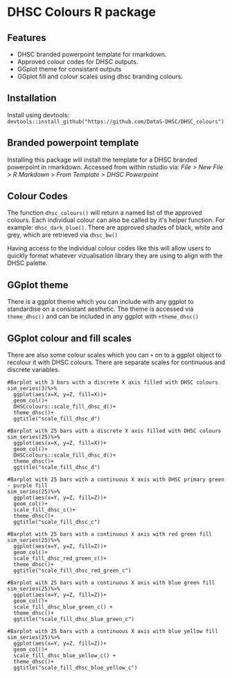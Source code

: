 # DHSC Colours R package
## Features
 - DHSC branded powerpoint template for rmarkdown.
 - Approved colour codes for DHSC outputs.
 - GGplot theme for consistant outputs
 - GGplot fill and colour scales using dhsc branding colours.


## Installation

Install using devtools: ```devtools::install_github("https://github.com/DataS-DHSC/DHSC_colours")```


## Branded powerpoint template

Installing this package will install the template for a DHSC
branded powerpoint in rmarkdown. Accessed from within rstudio via:
*File > New File > R Markdown > From Template > DHSC Powerpoint*


## Colour Codes

The function ```dhsc_colours()``` will return a named list of the approved
colours. Each individual colour can also be called by it's helper function.
For example: ```dhsc_dark_blue()```. There are approved shades of black, white
and grey, which are retrieved via ```dhsc_bw()```

Having access to the individual colour codes like this will allow users to quickly
format whatever vizualisation library they are using to align with the DHSC palette.

## GGplot theme

There is a ggplot theme which you can include with any ggplot to standardise on a 
consistant aesthetic. The theme is accessed via ```theme_dhsc()``` and can be
included in any ggplot with ```+theme_dhsc()```

## GGplot colour and fill scales

There are also some colour scales which you can ```+``` on to a ggplot object 
to recolour it with DHSC colours. There are separate scales for continuous and discrete variables.


```
#Barplot with 3 bars with a discrete X axis filled with DHSC colours
sim_series(3)%>%
  ggplot(aes(x=X, y=Z, fill=X))+
  geom_col()+
  DHSCcolours::scale_fill_dhsc_d()+
  theme_dhsc()+
  ggtitle("scale_fill_dhsc_d")

#Barplot with 25 bars with a discrete X axis filled with DHSC colours
sim_series(25)%>%
  ggplot(aes(x=X, y=Z, fill=X))+
  geom_col()+
  DHSCcolours::scale_fill_dhsc_d()+
  theme_dhsc()+
  ggtitle("scale_fill_dhsc_d")
  
#Barplot with 25 bars with a continuous X axis with DHSC primary green - purple fill
sim_series(25)%>%
  ggplot(aes(x=Y, y=Z, fill=Z))+
  geom_col()+
  scale_fill_dhsc_c()+
  theme_dhsc()+
  ggtitle("scale_fill_dhsc_c")

#Barplot with 25 bars with a continuous X axis with red green fill
sim_series(25)%>%
  ggplot(aes(x=Y, y=Z, fill=Z))+
  geom_col()+
  scale_fill_dhsc_red_green_c()+
  theme_dhsc()+
  ggtitle("scale_fill_dhsc_red_green_c")

#Barplot with 25 bars with a continuous X axis with blue green fill
sim_series(25)%>%
  ggplot(aes(x=Y, y=Z, fill=Z))+
  geom_col()+
  scale_fill_dhsc_blue_green_c() +
  theme_dhsc()+
  ggtitle("scale_fill_dhsc_blue_green_c")

#Barplot with 25 bars with a continuous X axis with blue yellow fill
sim_series(25)%>%
  ggplot(aes(x=Y, y=Z, fill=Z))+
  geom_col()+
  scale_fill_dhsc_blue_yellow_c() +
  theme_dhsc()+
  ggtitle("scale_fill_dhsc_blue_yellow_c")

```




